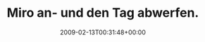 ---
retweeted: false
source: <a href="http://twitter.com" rel="nofollow">Twitter Web Client</a>
entities:
  hashtags:
  - text: riesel
    indices:
    - '31'
    - '38'
  symbols: []
  user_mentions: []
  urls: []
display_text_range:
- '0'
- '38'
favorite_count: '0'
id_str: '1204732234'
truncated: false
retweet_count: '0'
id: '1204732234'
created_at: Fri Feb 13 00:31:48 +0000 2009
favorited: false
full_text: 'Miro an- und den Tag abwerfen. #riesel'
lang: de
tags:
- riesel
- pesos:twitter
date: '2009-02-13T00:31:48+00:00'
src: https://twitter.com/bascht/status/1204732234
original_url: https://twitter.com/bascht/status/1204732234
type: twitter_tweet
text: 'Miro an- und den Tag abwerfen. #riesel'
title: 'Miro an- und den Tag abwerfen. '

---